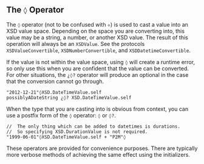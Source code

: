 

##  The `◊` Operator  ##

The `◊` operator (not to be confused with `⟡`) is used to cast a value into an XSD value space.
Depending on the space you are converting into, this value may be a string, a number, or another XSD value.
The result of this operation will always be an `XSDValue`.
See the protocols `XSDValueConvertible`, `XSDNumberConvertible`, and `XSDDatetimeConvertible`.

If the value is not within the value space, using `◊` will  create a runtime error, so only use this when you are confident that the value can be converted.
For other situations, the `¿◊?` operator will produce an optional in the case that the conversion cannot go through.

    "2012-12-21"◊XSD.DateTimeValue.self
    possiblyADateString ¿◊? XSD.DateTimeValue.self

When the type that you are casting into is obvious from context, you can use a postfix form of the `◊` operator: `◊` or `◊?`.

    //  The only thing which can be added to datetimes is durations.
    //  So specifying XSD.DurationValue is not required.
    "1999-06-01"◊XSD.DateTimeValue.self + "P2M"◊

These operators are provided for convenience purposes.
There are typically more verbose methods of achieving the same effect using the initializers.
